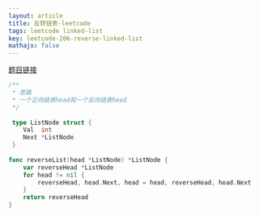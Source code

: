 ```yaml
---
layout: article
title: 反转链表-leetcode
tags: leetcode linked-list
key: leetcode-206-reverse-linked-list
mathajx: false
---
```


<!--more-->

[题目链接](https://leetcode-cn.com/problems/reverse-linked-list/submissions/)

```go
/**
 * 思路
 * 一个正向链表head和一个反向链表head
 */
 
 type ListNode struct {
 	Val  int
 	Next *ListNode
 }
 
func reverseList(head *ListNode) *ListNode {
	var reverseHead *ListNode
	for head != nil {
		reverseHead, head.Next, head = head, reverseHead, head.Next
	}
	return reverseHead
}
```
